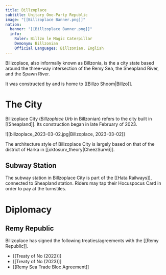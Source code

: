 ```yaml
---
title: Billzoplace
subtitle: Unitary One-Party Republic
image: "[[Billzoplace Banner.png]]"
nation:
  banner: "[[Billzoplace Banner.png]]"
  info:
    Ruler: Billzo le Magic Caterpillar
    Demonym: Billzonian
    Official Languages: Billzonian, English
---
```


Billzoplace, also informally known as Billzonia, is the a city state based around the three-way intersection of the Remy Sea, the Sheapland River, and the Spawn River.

It was constructed by and is home to [[Billzo Shoom|Billzo]].

# The City
Billzoplace City (*Billzoplace Urb* in Billzonian) refers to the city built in [[Sheapland]]. Its construction began in late February of 2023.

![[billzoplace_2023-03-02.jpg|Billzoplace, 2023-03-02]]

The architecture style of Billzoplace City is largely based on that of the district of Harka in [[oktosurv_theory|CheezSurv6]].

## Subway Station
The subway station in Billzoplace City is part of the [[Hata Railways]], connected to Sheapland station. Riders may tap their Hocuspocus Card in order to pay at the turnstiles.

# Diplomacy

## Remy Republic
Billzoplace has signed the following treaties/agreements with the [[Remy Republic]].
- [[Treaty of No (2022)]]
- [[Treaty of No (2023)]]
- [[Remy Sea Trade Bloc Agreement]]